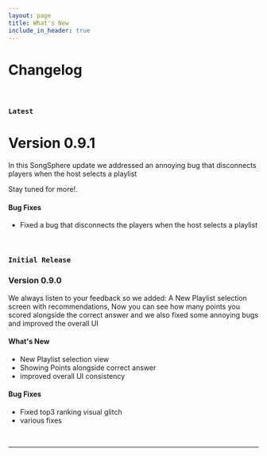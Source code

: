 ```yaml
---
layout: page
title: What's New
include_in_header: true
---
```


# Changelog

<br>

### `Latest`
# **Version 0.9.1**
In this SongSphere update we addressed an annoying bug that disconnects players when the host selects a playlist

Stay tuned for more!.

#### Bug Fixes
- Fixed a bug that disconnects the players when the host selects a playlist

<br>

### `Initial Release`
### **Version 0.9.0**
We always listen to your feedback so we added:
A New Playlist selection screen with recommendations, Now you can see how many points you scored alongside the correct answer and we also fixed some annoying bugs and improved the overall UI

#### What's New
- New Playlist selection view
- Showing Points alongside correct answer
- improved overall UI consistency 


#### Bug Fixes
- Fixed top3 ranking visual glitch
- various fixes

<br>

________

